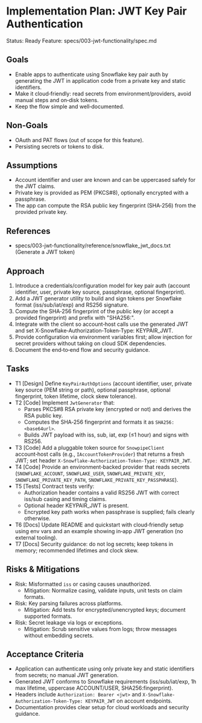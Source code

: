 # Implementation Plan: JWT Key Pair Authentication

Status: Ready
Feature: specs/003-jwt-functionality/spec.md

## Goals
- Enable apps to authenticate using Snowflake key pair auth by generating the JWT in application code from a private key and static identifiers.
- Make it cloud‑friendly: read secrets from environment/providers, avoid manual steps and on‑disk tokens.
- Keep the flow simple and well‑documented.

## Non‑Goals
- OAuth and PAT flows (out of scope for this feature).
- Persisting secrets or tokens to disk.

## Assumptions
- Account identifier and user are known and can be uppercased safely for the JWT claims.
- Private key is provided as PEM (PKCS#8), optionally encrypted with a passphrase.
- The app can compute the RSA public key fingerprint (SHA‑256) from the provided private key.

## References
- specs/003-jwt-functionality/reference/snowflake_jwt_docs.txt (Generate a JWT token)

## Approach
1) Introduce a credentials/configuration model for key pair auth (account identifier, user, private key source, passphrase, optional fingerprint).
2) Add a JWT generator utility to build and sign tokens per Snowflake format (iss/sub/iat/exp) and RS256 signature.
3) Compute the SHA‑256 fingerprint of the public key (or accept a provided fingerprint) and prefix with "SHA256:".
4) Integrate with the client so account‑host calls use the generated JWT and set X‑Snowflake‑Authorization‑Token‑Type: KEYPAIR_JWT.
5) Provide configuration via environment variables first; allow injection for secret providers without taking on cloud SDK dependencies.
6) Document the end‑to‑end flow and security guidance.

## Tasks
- T1 [Design] Define `KeyPairAuthOptions` (account identifier, user, private key source (PEM string or path), optional passphrase, optional fingerprint, token lifetime, clock skew tolerance).
- T2 [Code] Implement `JwtGenerator` that:
  - Parses PKCS#8 RSA private key (encrypted or not) and derives the RSA public key.
  - Computes the SHA‑256 fingerprint and formats it as `SHA256:<base64url>`.
  - Builds JWT payload with iss, sub, iat, exp (≤1 hour) and signs with RS256.
- T3 [Code] Add a pluggable token source for `SnowpipeClient` account‑host calls (e.g., `IAccountTokenProvider`) that returns a fresh JWT; set header `X-Snowflake-Authorization-Token-Type: KEYPAIR_JWT`.
- T4 [Code] Provide an environment‑backed provider that reads secrets (`SNOWFLAKE_ACCOUNT`, `SNOWFLAKE_USER`, `SNOWFLAKE_PRIVATE_KEY`, `SNOWFLAKE_PRIVATE_KEY_PATH`, `SNOWFLAKE_PRIVATE_KEY_PASSPHRASE`).
- T5 [Tests] Contract tests verify:
  - Authorization header contains a valid RS256 JWT with correct iss/sub casing and timing claims.
  - Optional header KEYPAIR_JWT is present.
  - Encrypted key path works when passphrase is supplied; fails clearly otherwise.
- T6 [Docs] Update README and quickstart with cloud‑friendly setup using env vars and an example showing in‑app JWT generation (no external tooling).
- T7 [Docs] Security guidance: do not log secrets; keep tokens in memory; recommended lifetimes and clock skew.

## Risks & Mitigations
- Risk: Misformatted `iss` or casing causes unauthorized.
  - Mitigation: Normalize casing, validate inputs, unit tests on claim formats.
- Risk: Key parsing failures across platforms.
  - Mitigation: Add tests for encrypted/unencrypted keys; document supported formats.
- Risk: Secret leakage via logs or exceptions.
  - Mitigation: Scrub sensitive values from logs; throw messages without embedding secrets.

## Acceptance Criteria
- Application can authenticate using only private key and static identifiers from secrets; no manual JWT generation.
- Generated JWT conforms to Snowflake requirements (iss/sub/iat/exp, 1h max lifetime, uppercase ACCOUNT/USER, SHA256:fingerprint).
- Headers include `Authorization: Bearer <jwt>` and `X-Snowflake-Authorization-Token-Type: KEYPAIR_JWT` on account endpoints.
- Documentation provides clear setup for cloud workloads and security guidance.
